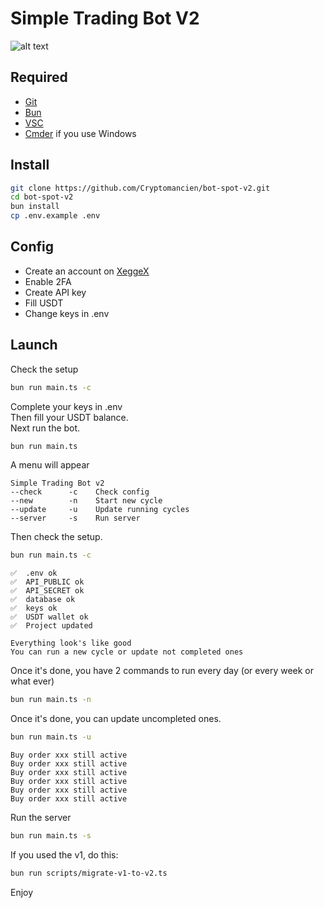 # Simple Trading Bot V2

![alt text](https://pbs.twimg.com/media/GYvhSB1WcAA1Z61?format=png&name=medium "Title")

## Required

<ul>
    <li><a href="https://git-scm.com" target="_blank">Git</a></li>
    <li><a href="https://bun.sh" target="_blank">Bun</a></li>
    <li><a href="https://code.visualstudio.com" target="_blank">VSC</a></li>
    <li><a href="https://cmder.app" target="_blank">Cmder</a> if you use Windows</li>
</ul>

## Install

``` bash
git clone https://github.com/Cryptomancien/bot-spot-v2.git
cd bot-spot-v2
bun install
cp .env.example .env
```

## Config

- Create an account on <a href="https://xeggex.com?ref=63becde7b77440cd1b35f620">XeggeX</a>
- Enable 2FA
- Create API key
- Fill USDT
- Change keys in .env

## Launch

Check the setup
``` bash
bun run main.ts -c
```
Complete your keys in .env  
Then fill your USDT balance.  
Next run the bot.

``` bash
bun run main.ts
```


A menu will appear
```
Simple Trading Bot v2
--check      -c    Check config
--new        -n    Start new cycle
--update     -u    Update running cycles
--server     -s    Run server
```

Then check the setup.
``` bash
bun run main.ts -c
```
```
✅  .env ok
✅  API_PUBLIC ok
✅  API_SECRET ok
✅  database ok
✅  keys ok
✅  USDT wallet ok
✅  Project updated

Everything look's like good
You can run a new cycle or update not completed ones
```

Once it's done, you have 2 commands to run every day (or every week or what ever)
``` bash
bun run main.ts -n
```

Once it's done, you can update uncompleted ones.
``` bash
bun run main.ts -u
```

```
Buy order xxx still active
Buy order xxx still active
Buy order xxx still active
Buy order xxx still active
Buy order xxx still active
Buy order xxx still active
```

Run the server
``` bash
bun run main.ts -s
```


If you used the v1, do this:
``` bash
bun run scripts/migrate-v1-to-v2.ts
```

Enjoy
